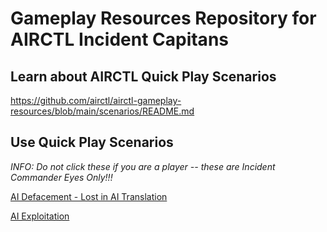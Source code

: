 # Gameplay Resources Repository for AIRCTL Incident Capitans

## Learn about AIRCTL Quick Play Scenarios

https://github.com/airctl/airctl-gameplay-resources/blob/main/scenarios/README.md

## Use Quick Play Scenarios 

*INFO: Do not click these if you are a player -- these are Incident Commander Eyes Only!!!*

[AI Defacement - Lost in AI Translation](https://github.com/airctl/airctl-gameplay-resources/blob/main/scenarios/DEFACEMENT_Lost-In-Translation.md)

[AI Exploitation](https://github.com/airctl/airctl-gameplay-resources/blob/main/scenarios/EXPLOITATION_The-CEO-is-a-Bot.md)
